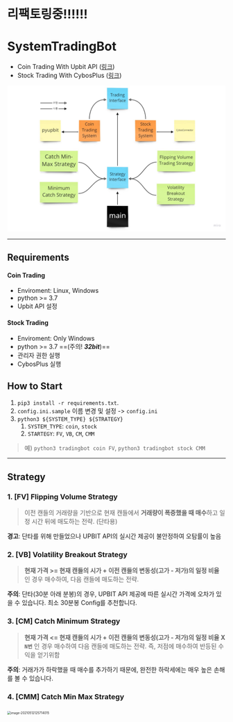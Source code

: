 # 리팩토링중!!!!!!
# SystemTradingBot

- Coin Trading With Upbit API ([링크](https://docs.upbit.com/))
- Stock Trading With CybosPlus ([링크](https://money2.daishin.com/E5/WTS/Customer/GuideTrading/DW_CybosPlus_Page.aspx?p=8812&v=8632&m=9508))

<img src="_img/SystemTrading.jpg" alt="SystemTrading.jpg" style="zoom: 50%;" />

---
## Requirements
#### Coin Trading

- Enviroment: Linux, Windows
- python >= 3.7
- Upbit API 설정

#### Stock Trading

- Enviroment: Only Windows
- python >= 3.7   ==(주의! **_32bit_**)==
- 관리자 권한 실행
- CybosPlus 실행

## How to Start
1. `pip3 install -r requirements.txt`.
2. `config.ini.sample` 이름 변경 및 설정 -> `config.ini`
3. `python3 ${SYSTEM_TYPE} ${STRATEGY}`
   1. `SYSTEM_TYPE`: `coin`, `stock`
   2. `STARTEGY`: `FV`, `VB`, `CM`, `CMM`
   
> 예) `python3 tradingbot coin FV`, `python3 tradingbot stock CMM`
---
## Strategy
### 1. [FV] Flipping Volume Strategy
> 이전 캔들의 거래량을 기반으로 현재 캔들에서 **거래량이 폭증했을 때 매수**하고 일정 시간 뒤에 매도하는 전략. (단타용)
>

**경고**: 단타를 위해 만들었으나 UPBIT API의 실시간 제공이 불안정하여 오탐률이 높음

### 2. [VB] Volatility Breakout Strategy
> **현재 가격 >= 현재 캔들의 시가 + 이전 캔들의 변동성(고가 - 저가)의 일정 비율** 인 경우 매수하여, 다음 캔들에 매도하는 전략.
>

**주의**: 단타(30분 아래 분봉)의 경우, UPBIT API 제공에 따른 실시간 가격에 오차가 있을 수 있습니다. 최소 30분봉 Config를 추천합니다.

### 3. [CM] Catch Minimum Strategy

>   **현재 가격 <= 현재 캔들의 시가 + 이전 캔들의 변동성(고가 - 저가)의 일정 비율 X `N번`** 인 경우 매수하여 다음 캔들에 매도하는 전략. 즉, 저점에 매수하여 반등된 수익을 얻기위함

**주의**: 거래가가 하락했을 때 매수를 추가하기 때문에, 완전한 하락세에는 매우 높은 손해를 볼 수 있습니다.

### 4. [CMM] Catch Min Max Strategy

<img src="_img/image-20210512125714015.png" alt="image-20210512125714015" style="zoom: 50%;" />

